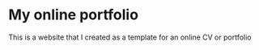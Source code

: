 # My online portfolio
This is a website that I created as a template for an online CV or portfolio 
